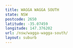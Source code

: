 ```yaml
---
title: WAGGA WAGGA SOUTH
state: NSW
postcode: 2650
latitude: -35.07459
longitude: 147.376202
url: /nsw/wagga-wagga-south/
layout: suburb
---
```

